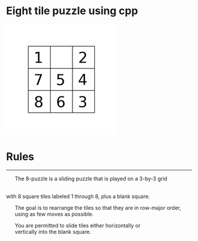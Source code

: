 # Eight tile puzzle using cpp
<img src="./Puzzle.webp" width="300" height="300">
<br>

# Rules<br>
<hr>
  <ul>The 8-puzzle is a sliding puzzle that is played on a 3-by-3 grid</ul> <br>
      with 8 square tiles labeled 1 through 8, plus a blank square.
  <ul>The goal is to rearrange the tiles so that they are in row-major order,<br>
      using as few moves as possible.</ul>
  <ul>You are permitted to slide tiles either horizontally or <br>
      vertically into the blank square.</ul>



